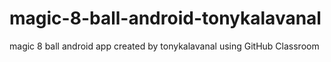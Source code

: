 # magic-8-ball-android-tonykalavanal
magic 8 ball android app created by tonykalavanal using GitHub Classroom
